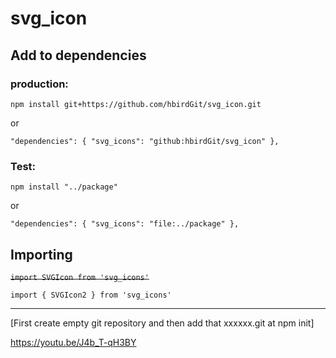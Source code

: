 # svg_icon

## Add to dependencies

### production:  
`npm install git+https://github.com/hbirdGit/svg_icon.git`

or

`"dependencies": {
    "svg_icons": "github:hbirdGit/svg_icon"
  },`

### Test: 
`npm install "../package"`

or 

`"dependencies": {
    "svg_icons": "file:../package"
  },`

## Importing

<strike>`import SVGIcon from 'svg_icons'`</strike>

`import { SVGIcon2 } from 'svg_icons'`

---------------------------------------------------
[First create empty git repository and then add that xxxxxx.git at npm init]

https://youtu.be/J4b_T-qH3BY